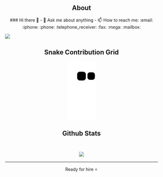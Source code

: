 
<h2 align="center">About</h2>
<p align="center">
### Hi there 👋 
- 💬 Ask me about anything
- 📫 How to reach me: :email: :iphone: :phone: :telephone_receiver: :fax: :mega: :mailbox:
</p>

<!-- <h2 align="center">Reach me out on <img src="https://media0.giphy.com/media/jqNPzdTTxQfOgOqpO4/source.gif" width="50"></h2>
 -->
<p align="center">

 <a href="  https://www.linkedin.com/feed/" target="_blank"><img src="https://img.shields.io/badge/-LinkedIn-00008b?style=for-the-badge&logo=linkedin&logoColor=white" target="_blank"></a> 
 
</p>


<h2 align="center">
  Snake Contribution Grid
<!--   My Snake Contribution Grid <img src="https://media.giphy.com/media/xUA7aZeLE2e0P7Znz2/giphy.gif" width="50"> -->
</h2>
<p align="center">
  <img src="https://github.com/reinchemo/reinchemo/raw/output/github-contribution-grid-snake.svg" alt="snake"></center>
</p>

<h2 align="center">
 Github Stats
 
<!--   My Github Stats<img src="https://media.giphy.com/media/VgCDAzcKvsR6OM0uWg/giphy.gif" width="50"> -->
</h2>
 
<br>

<p align = "center">
  <img  src = "https://github-readme-stats.vercel.app/api?username=reinchemo&show_icons=true&theme=radical&line_height=27">
<!--   <img src = "https://github-readme-stats.vercel.app/api/top-langs/?username=reinchemo&hide=html,shaderlab,kotlin,hlsl&theme=radical"> -->
</p>


 <!-- <p align = "center"> 
 <img src="https://activity-graph.herokuapp.com/graph?username=reinchemo&theme=redical">
</p>  -->
<hr>
<p align="center">Ready for hire ⭐</p>

                            
